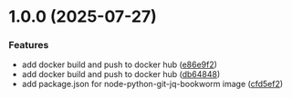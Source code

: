 # 1.0.0 (2025-07-27)


### Features

* add docker build and push to docker hub ([e86e9f2](https://github.com/macstab/nodejs-git-jq-python-tools/commit/e86e9f21376a9aad1ce648caed19a6260d0ec74c))
* add docker build and push to docker hub ([db64848](https://github.com/macstab/nodejs-git-jq-python-tools/commit/db648487c01cdc344137c1451aaa44cb7ee4158a))
* add package.json for node-python-git-jq-bookworm image ([cfd5ef2](https://github.com/macstab/nodejs-git-jq-python-tools/commit/cfd5ef29350522a037a397b45e40617af37fa5dd))

